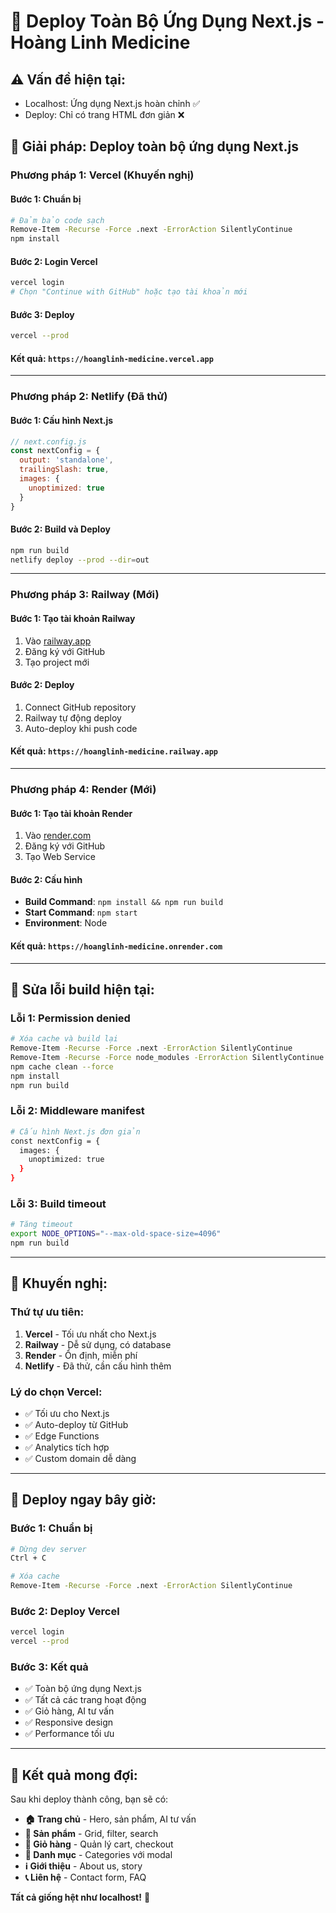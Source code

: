 # 🚀 Deploy Toàn Bộ Ứng Dụng Next.js - Hoàng Linh Medicine

## ⚠️ Vấn đề hiện tại:
- Localhost: Ứng dụng Next.js hoàn chỉnh ✅
- Deploy: Chỉ có trang HTML đơn giản ❌

## 🎯 **Giải pháp: Deploy toàn bộ ứng dụng Next.js**

### **Phương pháp 1: Vercel (Khuyến nghị)**

#### Bước 1: Chuẩn bị
```bash
# Đảm bảo code sạch
Remove-Item -Recurse -Force .next -ErrorAction SilentlyContinue
npm install
```

#### Bước 2: Login Vercel
```bash
vercel login
# Chọn "Continue with GitHub" hoặc tạo tài khoản mới
```

#### Bước 3: Deploy
```bash
vercel --prod
```

#### Kết quả: `https://hoanglinh-medicine.vercel.app`

---

### **Phương pháp 2: Netlify (Đã thử)**

#### Bước 1: Cấu hình Next.js
```javascript
// next.config.js
const nextConfig = {
  output: 'standalone',
  trailingSlash: true,
  images: {
    unoptimized: true
  }
}
```

#### Bước 2: Build và Deploy
```bash
npm run build
netlify deploy --prod --dir=out
```

---

### **Phương pháp 3: Railway (Mới)**

#### Bước 1: Tạo tài khoản Railway
1. Vào [railway.app](https://railway.app)
2. Đăng ký với GitHub
3. Tạo project mới

#### Bước 2: Deploy
1. Connect GitHub repository
2. Railway tự động deploy
3. Auto-deploy khi push code

#### Kết quả: `https://hoanglinh-medicine.railway.app`

---

### **Phương pháp 4: Render (Mới)**

#### Bước 1: Tạo tài khoản Render
1. Vào [render.com](https://render.com)
2. Đăng ký với GitHub
3. Tạo Web Service

#### Bước 2: Cấu hình
- **Build Command**: `npm install && npm run build`
- **Start Command**: `npm start`
- **Environment**: Node

#### Kết quả: `https://hoanglinh-medicine.onrender.com`

---

## 🔧 **Sửa lỗi build hiện tại:**

### **Lỗi 1: Permission denied**
```bash
# Xóa cache và build lại
Remove-Item -Recurse -Force .next -ErrorAction SilentlyContinue
Remove-Item -Recurse -Force node_modules -ErrorAction SilentlyContinue
npm cache clean --force
npm install
npm run build
```

### **Lỗi 2: Middleware manifest**
```bash
# Cấu hình Next.js đơn giản
const nextConfig = {
  images: {
    unoptimized: true
  }
}
```

### **Lỗi 3: Build timeout**
```bash
# Tăng timeout
export NODE_OPTIONS="--max-old-space-size=4096"
npm run build
```

---

## 🎯 **Khuyến nghị:**

### **Thứ tự ưu tiên:**
1. **Vercel** - Tối ưu nhất cho Next.js
2. **Railway** - Dễ sử dụng, có database
3. **Render** - Ổn định, miễn phí
4. **Netlify** - Đã thử, cần cấu hình thêm

### **Lý do chọn Vercel:**
- ✅ Tối ưu cho Next.js
- ✅ Auto-deploy từ GitHub
- ✅ Edge Functions
- ✅ Analytics tích hợp
- ✅ Custom domain dễ dàng

---

## 🚀 **Deploy ngay bây giờ:**

### **Bước 1: Chuẩn bị**
```bash
# Dừng dev server
Ctrl + C

# Xóa cache
Remove-Item -Recurse -Force .next -ErrorAction SilentlyContinue
```

### **Bước 2: Deploy Vercel**
```bash
vercel login
vercel --prod
```

### **Bước 3: Kết quả**
- ✅ Toàn bộ ứng dụng Next.js
- ✅ Tất cả các trang hoạt động
- ✅ Giỏ hàng, AI tư vấn
- ✅ Responsive design
- ✅ Performance tối ưu

---

## 🎉 **Kết quả mong đợi:**

Sau khi deploy thành công, bạn sẽ có:
- **🏠 Trang chủ** - Hero, sản phẩm, AI tư vấn
- **💊 Sản phẩm** - Grid, filter, search
- **🛒 Giỏ hàng** - Quản lý cart, checkout
- **📂 Danh mục** - Categories với modal
- **ℹ️ Giới thiệu** - About us, story
- **📞 Liên hệ** - Contact form, FAQ

**Tất cả giống hệt như localhost!** 🚀 